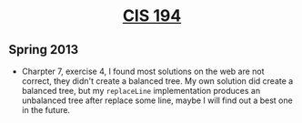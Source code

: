<h1 align="center">
  <a href="http://www.seas.upenn.edu/~cis194/">
    CIS 194
  </a>
</h1>

## Spring 2013

- Charpter 7, exercise 4, I found most solutions on the web are not correct, they didn't create a balanced tree. My own solution did create a balanced tree, but my `replaceLine` implementation produces an unbalanced tree after replace some line, maybe I will find out a best one in the future.
